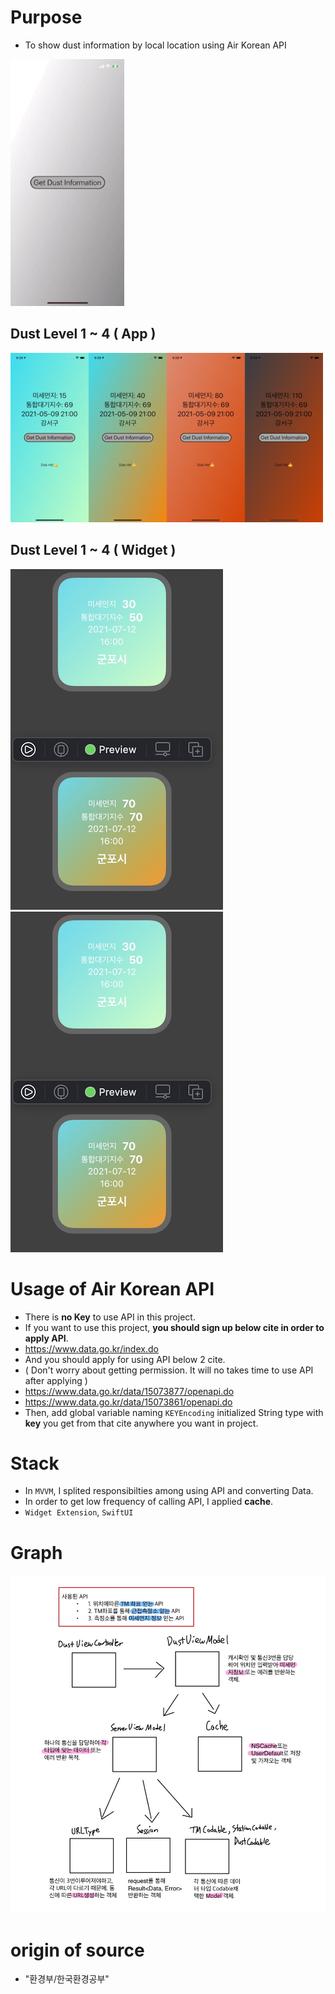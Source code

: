 
# Purpose 
- To show dust information by local location using Air Korean API 

![dust_gif](source/dustgif.gif)

## Dust Level 1 ~ 4 ( App ) 
![dustLevel](source/dustLevel.png)

## Dust Level 1 ~ 4 ( Widget )
![widget1](source/widget1.png)
![widget2](source/widget1.png)

# Usage of Air Korean API  
- There is **no Key** to use API in this project. 
- If you want to use this project, **you should sign up below cite in order to apply API**.
- https://www.data.go.kr/index.do
- And you should apply for using API below 2 cite. 
- ( Don't worry about getting permission. It will no takes time to use API after applying )
- https://www.data.go.kr/data/15073877/openapi.do 
- https://www.data.go.kr/data/15073861/openapi.do
- Then, add global variable naming `KEYEncoding` initialized String type with **key** you get from that cite anywhere you want in project.

# Stack 
- In `MVVM`, I splited responsibilties among using API and converting Data. 
- In order to get low frequency of calling API, I applied **cache**.
- `Widget Extension`,  `SwiftUI` 

# Graph 
![dustGraph](source/dustGraph.png)

# origin of source
-  "환경부/한국환경공부"
